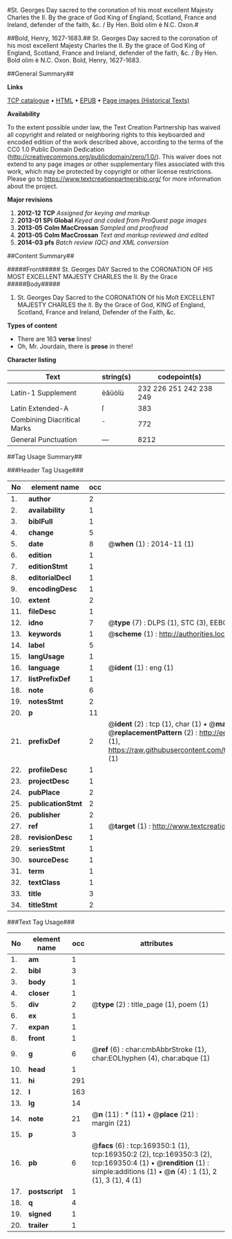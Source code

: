 #St. Georges Day sacred to the coronation of his most excellent Majesty Charles the II. By the grace of God King of England, Scotland, France and Ireland, defender of the faith, &c. / By Hen. Bold olim è N.C. Oxon.#

##Bold, Henry, 1627-1683.##
St. Georges Day sacred to the coronation of his most excellent Majesty Charles the II. By the grace of God King of England, Scotland, France and Ireland, defender of the faith, &c. / By Hen. Bold olim è N.C. Oxon.
Bold, Henry, 1627-1683.

##General Summary##

**Links**

[TCP catalogue](http://www.ota.ox.ac.uk/tcp/)  • 
[HTML](http://tei.it.ox.ac.uk/tcp/Texts-HTML/free/A76/A76975.html)  • 
[EPUB](http://tei.it.ox.ac.uk/tcp/Texts-EPUB/free/A76/A76975.epub) • 
[Page images (Historical Texts)](https://historicaltexts.jisc.ac.uk/eebo-99866912e)

**Availability**

To the extent possible under law, the Text Creation Partnership has waived all copyright and related or neighboring rights to this keyboarded and encoded edition of the work described above, according to the terms of the CC0 1.0 Public Domain Dedication (http://creativecommons.org/publicdomain/zero/1.0/). This waiver does not extend to any page images or other supplementary files associated with this work, which may be protected by copyright or other license restrictions. Please go to https://www.textcreationpartnership.org/ for more information about the project.

**Major revisions**

1. __2012-12__ __TCP__ *Assigned for keying and markup*
1. __2013-01__ __SPi Global__ *Keyed and coded from ProQuest page images*
1. __2013-05__ __Colm MacCrossan__ *Sampled and proofread*
1. __2013-05__ __Colm MacCrossan__ *Text and markup reviewed and edited*
1. __2014-03__ __pfs__ *Batch review (QC) and XML conversion*

##Content Summary##

#####Front#####
St. Georges DAY Sacred to the CORONATION OF HIS MOST EXCELLENT MAJESTY CHARLES the II. By the Grace 
#####Body#####

1. St. Georges Day Sacred to the CORONATION Of his Moſt EXCELLENT MAJESTY CHARLES the II. By the Grace of God, KING of England, Scotland, France and Ireland, Defender of the Faith, &c.

**Types of content**

  * There are 163 **verse** lines!
  * Oh, Mr. Jourdain, there is **prose** in there!

**Character listing**


|Text|string(s)|codepoint(s)|
|---|---|---|
|Latin-1 Supplement|èâûòîù|232 226 251 242 238 249|
|Latin Extended-A|ſ|383|
|Combining             Diacritical Marks|̄|772|
|General Punctuation|—|8212|

##Tag Usage Summary##

###Header Tag Usage###

|No|element name|occ|attributes|
|---|---|---|---|
|1.|__author__|2||
|2.|__availability__|1||
|3.|__biblFull__|1||
|4.|__change__|5||
|5.|__date__|8| @__when__ (1) : 2014-11 (1)|
|6.|__edition__|1||
|7.|__editionStmt__|1||
|8.|__editorialDecl__|1||
|9.|__encodingDesc__|1||
|10.|__extent__|2||
|11.|__fileDesc__|1||
|12.|__idno__|7| @__type__ (7) : DLPS (1), STC (3), EEBO-CITATION (1), PROQUEST (1), VID (1)|
|13.|__keywords__|1| @__scheme__ (1) : http://authorities.loc.gov/ (1)|
|14.|__label__|5||
|15.|__langUsage__|1||
|16.|__language__|1| @__ident__ (1) : eng (1)|
|17.|__listPrefixDef__|1||
|18.|__note__|6||
|19.|__notesStmt__|2||
|20.|__p__|11||
|21.|__prefixDef__|2| @__ident__ (2) : tcp (1), char (1)  •  @__matchPattern__ (2) : ([0-9\-]+):([0-9IVX]+) (1), (.+) (1)  •  @__replacementPattern__ (2) : http://eebo.chadwyck.com/downloadtiff?vid=$1&page=$2 (1), https://raw.githubusercontent.com/textcreationpartnership/Texts/master/tcpchars.xml#$1 (1)|
|22.|__profileDesc__|1||
|23.|__projectDesc__|1||
|24.|__pubPlace__|2||
|25.|__publicationStmt__|2||
|26.|__publisher__|2||
|27.|__ref__|1| @__target__ (1) : http://www.textcreationpartnership.org/docs/. (1)|
|28.|__revisionDesc__|1||
|29.|__seriesStmt__|1||
|30.|__sourceDesc__|1||
|31.|__term__|1||
|32.|__textClass__|1||
|33.|__title__|3||
|34.|__titleStmt__|2||


###Text Tag Usage###

|No|element name|occ|attributes|
|---|---|---|---|
|1.|__am__|1||
|2.|__bibl__|3||
|3.|__body__|1||
|4.|__closer__|1||
|5.|__div__|2| @__type__ (2) : title_page (1), poem (1)|
|6.|__ex__|1||
|7.|__expan__|1||
|8.|__front__|1||
|9.|__g__|6| @__ref__ (6) : char:cmbAbbrStroke (1), char:EOLhyphen (4), char:abque (1)|
|10.|__head__|1||
|11.|__hi__|291||
|12.|__l__|163||
|13.|__lg__|14||
|14.|__note__|21| @__n__ (11) : * (11)  •  @__place__ (21) : margin (21)|
|15.|__p__|3||
|16.|__pb__|6| @__facs__ (6) : tcp:169350:1 (1), tcp:169350:2 (2), tcp:169350:3 (2), tcp:169350:4 (1)  •  @__rendition__ (1) : simple:additions (1)  •  @__n__ (4) : 1 (1), 2 (1), 3 (1), 4 (1)|
|17.|__postscript__|1||
|18.|__q__|4||
|19.|__signed__|1||
|20.|__trailer__|1||
